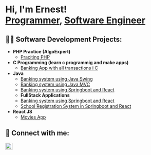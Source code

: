 <h1>Hi, I'm Ernest! <br/><a href="https://github.com/Kayiranga2022/">Programmer</a>, <a href="www.linkedin.com/in/kayiranga-ernest-27022a272/">Software Engineer</a></h1>

<h2>👨‍💻 Software Development Projects:</h2>

- <b>PHP Practice (AlgoExpert)</b>
  - [Praciting PHP](https://github.com/Kayiranga2022/barn_app/PHP-Practice)
- <b>C Programming (learn c programmig and make apps)</b>
  - [Banking App with all transactions i C](https://github.com/Kayiranga2022/Banking_in_Cprogramming) 
- <b>Java</b>
  - [Banking system using Java Swing](https://github.com/Kayiranga2022/Banking_in_Java_Swing)
  - [Banking system using Java MVC](https://github.com/Kayiranga2022/Banking_In_Java_MVC)
  - [Banking system using Springboot and React](https://github.com/Kayiranga2022/Banking_in_springboot_and_react)
  - <b>FullStack Applications</b>
  - [Banking system using Springboot and React](https://github.com/Kayiranga2022/Banking_in_springboot_and_react)
  - [School Registration System in Springboot and React](https://github.com/Kayiranga2022/AucaRegistrationSystem)
- <b>React JS</b>
  - [Movies App ](https://github.com/Kayiranga2022/movies)



<h2> 🤳 Connect with me:</h2>

[<img align="left" alt="JoshMadakor | LinkedIn" width="22px" src="https://cdn.jsdelivr.net/npm/simple-icons@v3/icons/linkedin.svg" />][linkedin]


[linkedin]: https://www.linkedin.com/in/kayiranga-ernest-27022a272/

<!--
**joshmadakor1/joshmadakor1** is a ✨ _special_ ✨ repository because its `README.md` (this file) appears on your GitHub profile.

Here are some ideas to get you started:

- 🔭 I’m currently working on ...
- 🌱 I’m currently learning ...
- 👯 I’m looking to collaborate on ...
- 🤔 I’m looking for help with ...
- 💬 Ask me about ...
- 📫 How to reach me: ...
- 😄 Pronouns: ...
- ⚡ Fun fact: ...
-->
